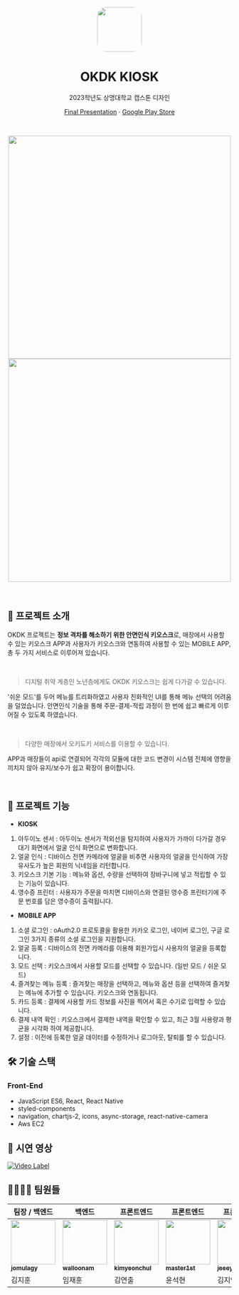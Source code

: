 <p align="center">
<img src="https://github.com/Devlants/OKDK_mobileApp_last/assets/102647933/61eaa63c-3741-4049-9406-27d541b5a163" style="width:100px; height:100px; border-radius:20%"/>
    <br />
    <h1 align="center">OKDK KIOSK</h1>
    <p align="center">2023학년도 상명대학교 캡스톤 디자인</p>
    <p align="center">
        <a href="https://play.google.com/store/apps/details?id=com.okeydokeymobile">Final Presentation</a>
        ·
        <a href="https://file.notion.so/f/f/81fed896-bbb8-43da-849f-bf80d81f4fcf/9dcd388c-9fac-4485-bfe4-517ddbb99987/OKDK%E1%84%8F%E1%85%B5%E1%84%8B%E1%85%A9%E1%84%89%E1%85%B3%E1%84%8F%E1%85%B3-%E1%84%87%E1%85%A1%E1%86%AF%E1%84%91%E1%85%AD.pdf?id=130a809e-95d6-42c2-af6a-249ab0419380&table=block&spaceId=81fed896-bbb8-43da-849f-bf80d81f4fcf&expirationTimestamp=1711087200000&signature=rSH8WaTFcAYA3_Ww0iO0d-GMdBVSPCRfn8DMXtSCmKs&downloadName=OKDK%E1%84%8F%E1%85%B5%E1%84%8B%E1%85%A9%E1%84%89%E1%85%B3%E1%84%8F%E1%85%B3-%E1%84%87%E1%85%A1%E1%86%AF%E1%84%91%E1%85%AD.pdf">Google Play Store</a>
    </p align="center">
</p>

<br />

<p align="center">
<img src="https://github.com/Devlants/OKDK_mobileApp_last/assets/102647933/1cc33b56-acad-49aa-81c3-259b18f1f2f3" style="width:500px;"/>
<img src="https://github.com/Devlants/OKDK_mobileApp_last/assets/102647933/8a776fd0-717f-4dad-9672-b81dffe41e42" style="width:500px;"/>
</p>

<br />

## 💁 프로젝트 소개

OKDK 프로젝트는 <b>정보 격차를 해소하기 위한 안면인식 키오스크</b>로, 매장에서 사용할 수 있는 키오스크 APP과 사용자가 키오스크와 연동하여 사용할 수 있는 MOBILE APP, 총 두 가지 서비스로 이루어져 있습니다. 

<br/>

>  디지털 취약 계층인 노년층에게도 OKDK 키오스크는 쉽게 다가갈 수 있습니다.

'쉬운 모드'를 두어 메뉴를 트리화하였고 사용자 친화적인 UI를 통해 메뉴 선택의 어려움을 덜었습니다. 안면인식 기술을 통해 주문-결제-적립 과정이 한 번에 쉽고 빠르게 이루어질 수 있도록 하였습니다.

<br/>

>다양한 매장에서 오키도키 서비스를 이용할 수 있습니다. 

APP과 매장들이 api로 연결되어 각각의 모듈에 대한 코드 변경이 시스템 전체에 영향을 끼치지 않아 유지/보수가 쉽고 확장이 용이합니다.
 
<br/>

## 🥤 프로젝트 기능
- <b>KIOSK</b>
1. 아두이노 센서 : 아두이노 센서가 적외선을 탐지하여 사용자가 가까이 다가갈 경우 대기 화면에서 얼굴 인식 화면으로 변화합니다.
2. 얼굴 인식 : 디바이스 전면 카메라에 얼굴을 비추면 사용자의 얼굴을 인식하여 가장 유사도가 높은 회원의 닉네임을 리턴합니다.
3. 키오스크 기본 기능 : 메뉴와 옵션, 수량을 선택하여 장바구니에 넣고 적립할 수 있는 기능이 있습니다.
4. 영수증 프린터 : 사용자가 주문을 마치면 디바이스와 연결된 영수증 프린터기에 주문 번호를 담은 영수증이 출력됩니다.

- <b>MOBILE APP</b>

1. 소셜 로그인 : oAuth2.0 프로토콜을 활용한 카카오 로그인, 네이버 로그인, 구글 로그인 3가지 종류의 소셜 로그인을 지원합니다. 
2. 얼굴 등록 : 디바이스의 전면 카메라를 이용해 회원가입시 사용자의 얼굴을 등록합니다. 
2. 모드 선택 : 키오스크에서 사용할 모드를 선택할 수 있습니다. (일반 모드 / 쉬운 모드)
3. 즐겨찾는 메뉴 등록 : 즐겨찾는 매장을 선택하고, 메뉴와 옵션 등을 선택하여 즐겨찾는 메뉴에 추가할 수 있습니다. 키오스크와 연동됩니다.
4. 카드 등록 : 결제에 사용할 카드 정보를 사진을 찍어서 혹은 수기로 입력할 수 있습니다.
5. 결제 내역 확인 : 키오스크에서 결제한 내역을 확인할 수 있고, 최근 3월 사용량과 평균을 시각화 하여 제공합니다.
6. 설정 : 이전에 등록한 얼굴 데이터를 수정하거나 로그아웃, 탈퇴를 할 수 있습니다.

## 🛠 기술 스택
### Front-End
- JavaScript ES6, React, React Native
- styled-components
- navigation, chartjs-2, icons, async-storage, react-native-camera
- Aws EC2


## 🎥 시연 영상
[![Video Label](http://img.youtube.com/vi/'유튜브주소의id'/0.jpg)](https://youtu.be/1c2iJvYrY_w?si=_W6jt3spMMD8V5ms)


## 👨‍👩‍👧‍👦 팀원들
| 팀장 / 백엔드 | 백엔드 | 프론트엔드 | 프론트엔드 | 프론트엔드 | 디자인 |
| --- | --- | --- | --- | --- | --- |
|  <a href="https://github.com/jomulagy"><img src="https://avatars.githubusercontent.com/jomulagy?s=100" width="100px;" alt=""/>         <br /><sub><b>jomulagy</a>| <a href="https://github.com/walloonam"><img src="https://avatars.githubusercontent.com/walloonam?s=100" width="100px;" alt=""/>         <br /><sub><b>walloonam</a>| <a href="https://github.com/kimyeonchul"><img src="https://avatars.githubusercontent.com/kimyeonchul?s=100" width="100px;" alt=""/>         <br /><sub><b>kimyeonchul</a>| <a href="https://github.com/master1st"><img src="https://avatars.githubusercontent.com/master1st?s=100" width="100px;" alt=""/>         <br /><sub><b>master1st</a>| <a href="https://github.com/jeeeyoungkim"><img src="https://avatars.githubusercontent.com/jeeeyoungkim?s=100" width="100px;" alt=""/>         <br /><sub><b>jeeeyoungkim</a>| <a href="https://github.com/2oooo914"><img src="https://avatars.githubusercontent.com/2oooo914?s=100" width="100px;" alt=""/>         <br /><sub><b>2oooo914</a>|
|김지훈|임재훈|김연출|윤석현|김지영|조유진




